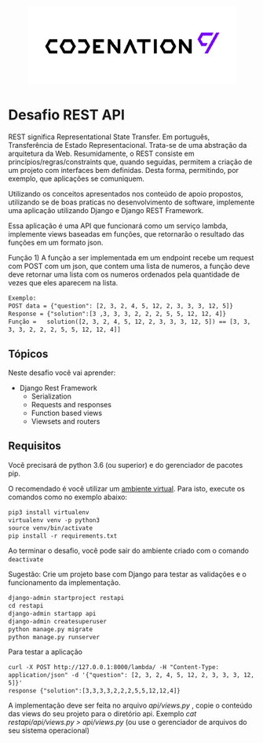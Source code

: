 <h1 align=center>
<img src="https://raw.githubusercontent.com/jgsneves/desafioCodenation/master/codenation.png" />
</h1>

# Desafio REST API

REST significa Representational State Transfer. Em português, 
Transferência de Estado Representacional. Trata-se de uma abstração da 
arquitetura da Web. Resumidamente, o REST consiste em princípios/regras/constraints
 que, quando seguidas, permitem a criação de um projeto com interfaces bem definidas. 
 Desta forma, permitindo, por exemplo, que aplicações se comuniquem.

Utilizando os conceitos apresentados nos conteúdo de apoio propostos, utilizando se de boas praticas no desenvolvimento de software,
 implemente uma aplicação utilizando Django e Django REST Framework.

Essa aplicação é uma API que funcionará como um serviço lambda, implemente views baseadas em funções, que retornarão o resultado das funções em um formato json.

Função 1) A função a ser implementada em um endpoint recebe um request com POST com um json, que contem uma lista de numeros, a função deve 
deve retornar uma lista com os numeros ordenados pela quantidade de vezes que eles aparecem na lista.

    Exemplo:
    POST data = {"question": [2, 3, 2, 4, 5, 12, 2, 3, 3, 3, 12, 5]}
    Response = {"solution":[3 ,3, 3, 3, 2, 2, 2, 5, 5, 12, 12, 4]}
    Função =   solution([2, 3, 2, 4, 5, 12, 2, 3, 3, 3, 12, 5]) == [3, 3, 3, 3, 2, 2, 2, 5, 5, 12, 12, 4]]



## Tópicos

Neste desafio você vai aprender:

- Django Rest Framework
  - Serialization
  - Requests and responses
  - Function based views
  - Viewsets and routers


## Requisitos

Você precisará de python 3.6 (ou superior) e do gerenciador de pacotes pip.

O recomendado é você utilizar um [ambiente virtual](https://pythonacademy.com.br/blog/python-e-virtualenv-como-programar-em-ambientes-virtuais). Para isto, execute os comandos como no exemplo abaixo:

    pip3 install virtualenv
    virtualenv venv -p python3
    source venv/bin/activate 
    pip install -r requirements.txt

Ao terminar o desafio, você pode sair do ambiente criado com o comando `deactivate`

Sugestão: Crie um projeto base com Django para testar as validações e o funcionamento da implementação.


	django-admin startproject restapi
	cd restapi
	django-admin startapp api
	django-admin createsuperuser
	python manage.py migrate
	python manage.py runserver
    
Para testar a aplicação
    
    curl -X POST http://127.0.0.1:8000/lambda/ -H "Content-Type: application/json" -d '{"question": [2, 3, 2, 4, 5, 12, 2, 3, 3, 3, 12, 5]}'
    response {"solution":[3,3,3,3,2,2,2,5,5,12,12,4]}

A implementação deve ser feita no arquivo *api/views.py* ,
copie o conteúdo das views do seu projeto para o diretório api. Exemplo *cat restapi/api/views.py > api/views.py* (ou use o gerenciador de arquivos do seu sistema operacional) 


